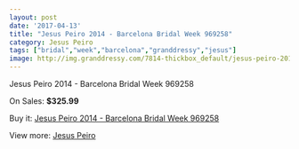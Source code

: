 ```yaml
---
layout: post
date: '2017-04-13'
title: "Jesus Peiro 2014 - Barcelona Bridal Week 969258"
category: Jesus Peiro
tags: ["bridal","week","barcelona","granddressy","jesus"]
image: http://img.granddressy.com/7814-thickbox_default/jesus-peiro-2014-barcelona-bridal-week-969258.jpg
---
```

Jesus Peiro 2014 - Barcelona Bridal Week 969258

On Sales: **$325.99**
<a href="https://www.granddressy.com/en/jesus-peiro/7061-jesus-peiro-2014-barcelona-bridal-week-969258.html"><amp-img layout="responsive" width="600" height="600" src="//img.granddressy.com/7814-thickbox_default/jesus-peiro-2014-barcelona-bridal-week-969258.jpg" alt="Jesus Peiro 2014 - Barcelona Bridal Week 969258 0" /></a>

Buy it: [Jesus Peiro 2014 - Barcelona Bridal Week 969258](https://www.granddressy.com/en/jesus-peiro/7061-jesus-peiro-2014-barcelona-bridal-week-969258.html "Jesus Peiro 2014 - Barcelona Bridal Week 969258")

View more: [Jesus Peiro](https://www.granddressy.com/en/76-jesus-peiro "Jesus Peiro")